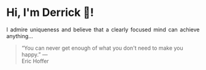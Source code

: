 # Hi, I'm Derrick 👋!
<p align="justify">I admire uniqueness and believe that a clearly focused mind can achieve anything...</p> 
<!-- #quote-start -->
<blockquote>&ldquo;You can never get enough of what you don't need to make you happy.&rdquo; &mdash; <footer>Eric Hoffer</footer></blockquote>
<!-- #quote-end -->
